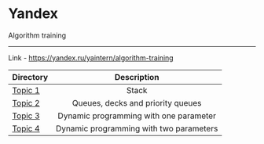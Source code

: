 # Yandex
Algorithm training
____________
Link - https://yandex.ru/yaintern/algorithm-training

| Directory | Description |
|----------------|:---------:|
| [Topic 1](https://github.com/MariaMayy/Yandex/tree/main/Stack) | Stack |
| [Topic 2](https://github.com/MariaMayy/Yandex/tree/main/Queue) | Queues, decks and priority queues | 
| [Topic 3](https://github.com/MariaMayy/Yandex/tree/main/DP_1) | Dynamic programming with one parameter | 
| [Topic 4](https://github.com/MariaMayy/Yandex/tree/main/DP_2) | Dynamic programming with two parameters | 
